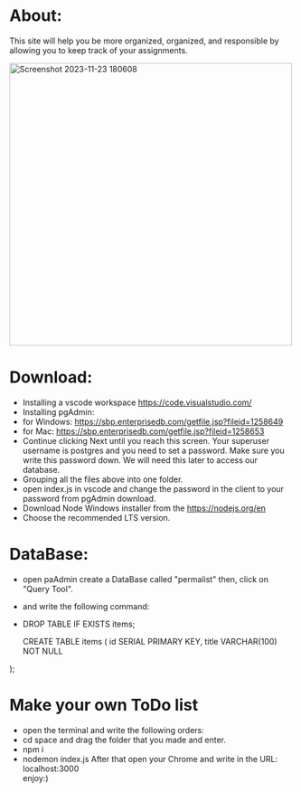 # About:
This site will help you be more organized, organized,
and responsible by allowing you to keep track of your assignments.

<img width="500" alt="Screenshot 2023-11-23 180608" src="https://github.com/EliyaRabia/ToDo-list/assets/87569799/21c954b3-7c3f-4f76-ab5f-00aa357e60ef">


# Download:
- Installing a vscode workspace https://code.visualstudio.com/
- Installing pgAdmin:
- for Windows: https://sbp.enterprisedb.com/getfile.jsp?fileid=1258649
- for Mac: https://sbp.enterprisedb.com/getfile.jsp?fileid=1258653
- Continue clicking Next until you reach this screen. Your superuser username is postgres and you need to set a password.
  Make sure you write this password down. We will need this later to access our database.
- Grouping all the files above into one folder.
- open index.js in vscode and change the password in the client to your password from pgAdmin download.
- Download Node Windows installer from the https://nodejs.org/en
- Choose the recommended LTS version.

# DataBase:
- open paAdmin create a DataBase called "permalist" then, click on "Query Tool".
- and write the following command:
- 
  DROP TABLE IF EXISTS items;
  
  CREATE TABLE items (
  id SERIAL PRIMARY KEY,
  title VARCHAR(100) NOT NULL

);

# Make your own ToDo list
- open the terminal and write the following orders:
- cd space and drag the folder that you made and enter.
- npm i 
- nodemon index.js
  After that open your Chrome and write in the URL: localhost:3000 <br/>
  enjoy:)

